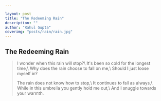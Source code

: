 ```yaml
---

layout: post
title: "The Redeeming Rain"
description: ""
author: "Rahul Gupta"
coverimg: "posts/rain/rain.jpg"
---
```


## The Redeeming Rain
> I wonder when this rain will stop?\\
  It's been so cold for the longest time,\\
  Why does the rain choose to fall on me,\\
  Should I just loose myself in?
>
> The rain does not know how to stop,\\
  It continues to fall as always,\\
  While in this umbrella you gently hold me out,\\
  And I snuggle towards your warmth.
